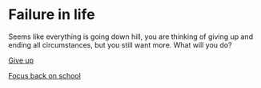 # Failure in life

Seems like everything is going down hill, you are thinking of giving up and ending all circumstances, but you still want more. What will you do?

[Give up](death.md)

[Focus back on school](win-life.md)

